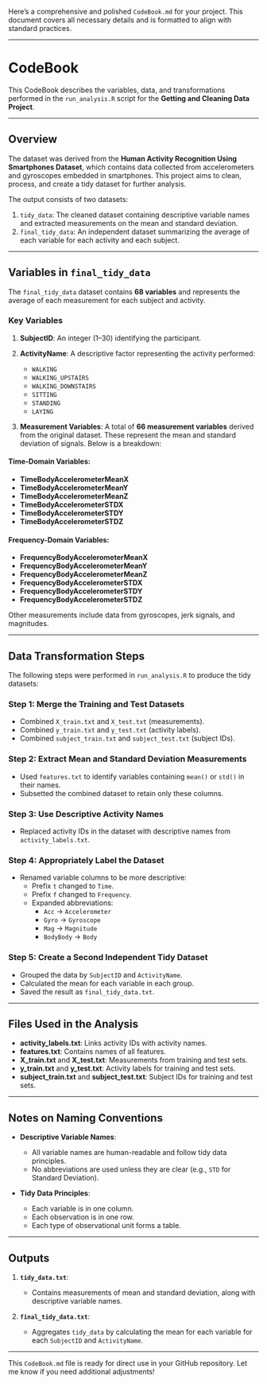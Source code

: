 Here’s a comprehensive and polished `CodeBook.md` for your project. This document covers all necessary details and is formatted to align with standard practices.

---

# CodeBook

This CodeBook describes the variables, data, and transformations performed in the `run_analysis.R` script for the **Getting and Cleaning Data Project**.

---

## Overview

The dataset was derived from the **Human Activity Recognition Using Smartphones Dataset**, which contains data collected from accelerometers and gyroscopes embedded in smartphones. This project aims to clean, process, and create a tidy dataset for further analysis.

The output consists of two datasets:

1. `tidy_data`: The cleaned dataset containing descriptive variable names and extracted measurements on the mean and standard deviation.
2. `final_tidy_data`: An independent dataset summarizing the average of each variable for each activity and each subject.

---

## Variables in `final_tidy_data`

The `final_tidy_data` dataset contains **68 variables** and represents the average of each measurement for each subject and activity.

### Key Variables

1. **SubjectID**: An integer (1–30) identifying the participant.
2. **ActivityName**: A descriptive factor representing the activity performed:
    - `WALKING`
    - `WALKING_UPSTAIRS`
    - `WALKING_DOWNSTAIRS`
    - `SITTING`
    - `STANDING`
    - `LAYING`

3. **Measurement Variables**: A total of **66 measurement variables** derived from the original dataset. These represent the mean and standard deviation of signals. Below is a breakdown:

#### Time-Domain Variables:
- **TimeBodyAccelerometerMeanX**
- **TimeBodyAccelerometerMeanY**
- **TimeBodyAccelerometerMeanZ**
- **TimeBodyAccelerometerSTDX**
- **TimeBodyAccelerometerSTDY**
- **TimeBodyAccelerometerSTDZ**

#### Frequency-Domain Variables:
- **FrequencyBodyAccelerometerMeanX**
- **FrequencyBodyAccelerometerMeanY**
- **FrequencyBodyAccelerometerMeanZ**
- **FrequencyBodyAccelerometerSTDX**
- **FrequencyBodyAccelerometerSTDY**
- **FrequencyBodyAccelerometerSTDZ**

Other measurements include data from gyroscopes, jerk signals, and magnitudes.

---

## Data Transformation Steps

The following steps were performed in `run_analysis.R` to produce the tidy datasets:

### Step 1: Merge the Training and Test Datasets
- Combined `X_train.txt` and `X_test.txt` (measurements).
- Combined `y_train.txt` and `y_test.txt` (activity labels).
- Combined `subject_train.txt` and `subject_test.txt` (subject IDs).

### Step 2: Extract Mean and Standard Deviation Measurements
- Used `features.txt` to identify variables containing `mean()` or `std()` in their names.
- Subsetted the combined dataset to retain only these columns.

### Step 3: Use Descriptive Activity Names
- Replaced activity IDs in the dataset with descriptive names from `activity_labels.txt`.

### Step 4: Appropriately Label the Dataset
- Renamed variable columns to be more descriptive:
    - Prefix `t` changed to `Time`.
    - Prefix `f` changed to `Frequency`.
    - Expanded abbreviations:
        - `Acc` → `Accelerometer`
        - `Gyro` → `Gyroscope`
        - `Mag` → `Magnitude`
        - `BodyBody` → `Body`

### Step 5: Create a Second Independent Tidy Dataset
- Grouped the data by `SubjectID` and `ActivityName`.
- Calculated the mean for each variable in each group.
- Saved the result as `final_tidy_data.txt`.

---

## Files Used in the Analysis

- **activity_labels.txt**: Links activity IDs with activity names.
- **features.txt**: Contains names of all features.
- **X_train.txt** and **X_test.txt**: Measurements from training and test sets.
- **y_train.txt** and **y_test.txt**: Activity labels for training and test sets.
- **subject_train.txt** and **subject_test.txt**: Subject IDs for training and test sets.

---

## Notes on Naming Conventions

- **Descriptive Variable Names**:
    - All variable names are human-readable and follow tidy data principles.
    - No abbreviations are used unless they are clear (e.g., `STD` for Standard Deviation).

- **Tidy Data Principles**:
    - Each variable is in one column.
    - Each observation is in one row.
    - Each type of observational unit forms a table.

---

## Outputs

1. **`tidy_data.txt`**:
   - Contains measurements of mean and standard deviation, along with descriptive variable names.

2. **`final_tidy_data.txt`**:
   - Aggregates `tidy_data` by calculating the mean for each variable for each `SubjectID` and `ActivityName`.

---

This `CodeBook.md` file is ready for direct use in your GitHub repository. Let me know if you need additional adjustments!
